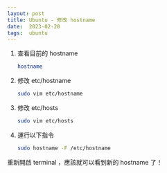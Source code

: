 ```yaml
---
layout: post
title: Ubuntu - 修改 hostname
date:  2023-02-20
tags:  ubuntu
---
```


1. 查看目前的 hostname
    
    ```bash
    hostname
    ```
    
2. 修改 etc/hostname
    
    ```bash
    sudo vim etc/hostname
    ```
    
3. 修改 etc/hosts 
    
    ```bash
    sudo vim etc/hosts
    ```
    
4. 運行以下指令
    
    ```bash
    sudo hostname -F /etc/hostname
    ```
    

重新開啟 terminal ，應該就可以看到新的 hostname 了！